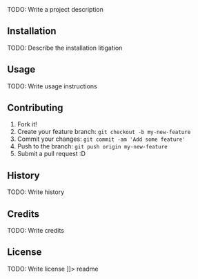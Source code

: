 <snippet>
  <content><![CDATA[
# ${1:Project Name}
 
TODO: Write a project description
 
## Installation
 
TODO: Describe the installation litigation
 
## Usage
 
TODO: Write usage instructions
 
## Contributing
 
1. Fork it!
2. Create your feature branch: `git checkout -b my-new-feature`
3. Commit your changes: `git commit -am 'Add some feature'`
4. Push to the branch: `git push origin my-new-feature`
5. Submit a pull request :D
 
## History
 
TODO: Write history
 
## Credits
 
TODO: Write credits
 
## License
 
TODO: Write license
]]></content>
  <tabTrigger>readme</tabTrigger>
</snippet>